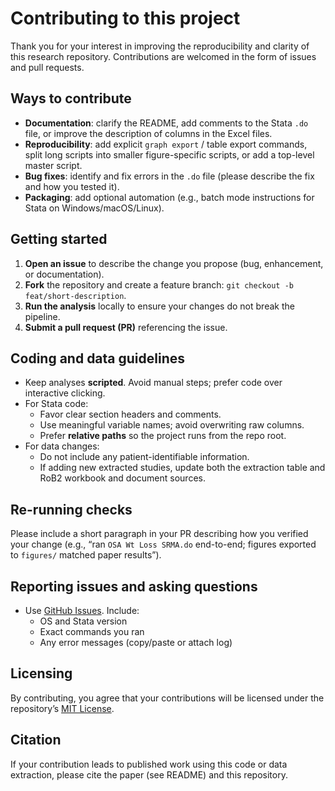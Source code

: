 # Contributing to this project

Thank you for your interest in improving the reproducibility and clarity of this research repository. Contributions are welcomed in the form of issues and pull requests.

## Ways to contribute
- **Documentation**: clarify the README, add comments to the Stata `.do` file, or improve the description of columns in the Excel files.
- **Reproducibility**: add explicit `graph export` / table export commands, split long scripts into smaller figure-specific scripts, or add a top-level master script.
- **Bug fixes**: identify and fix errors in the `.do` file (please describe the fix and how you tested it).
- **Packaging**: add optional automation (e.g., batch mode instructions for Stata on Windows/macOS/Linux).

## Getting started
1. **Open an issue** to describe the change you propose (bug, enhancement, or documentation).
2. **Fork** the repository and create a feature branch: `git checkout -b feat/short-description`.
3. **Run the analysis** locally to ensure your changes do not break the pipeline.
4. **Submit a pull request (PR)** referencing the issue.

## Coding and data guidelines
- Keep analyses **scripted**. Avoid manual steps; prefer code over interactive clicking.
- For Stata code:
  - Favor clear section headers and comments.
  - Use meaningful variable names; avoid overwriting raw columns.
  - Prefer **relative paths** so the project runs from the repo root.
- For data changes:
  - Do not include any patient-identifiable information.
  - If adding new extracted studies, update both the extraction table and RoB2 workbook and document sources.

## Re-running checks
Please include a short paragraph in your PR describing how you verified your change (e.g., “ran `OSA Wt Loss SRMA.do` end-to-end; figures exported to `figures/` matched paper results”).

## Reporting issues and asking questions
- Use [GitHub Issues](../../issues). Include:
  - OS and Stata version
  - Exact commands you ran
  - Any error messages (copy/paste or attach log)

## Licensing
By contributing, you agree that your contributions will be licensed under the repository’s [MIT License](./LICENSE).

## Citation
If your contribution leads to published work using this code or data extraction, please cite the paper (see README) and this repository.
